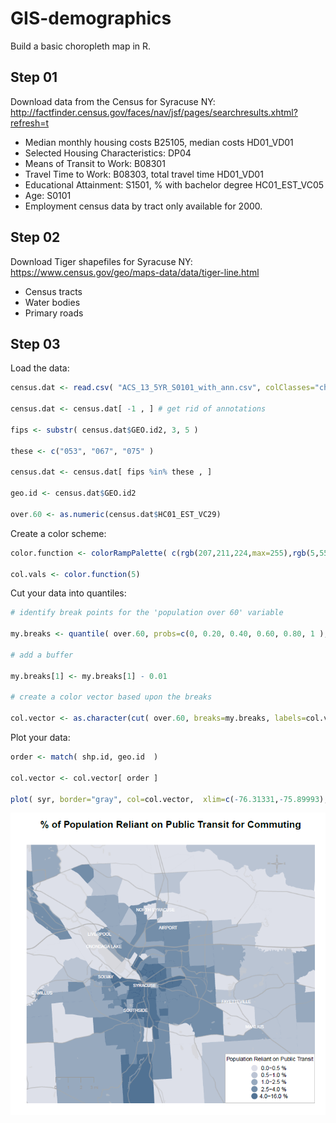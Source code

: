 # GIS-demographics

Build a basic choropleth map in R.

## Step 01

Download data from the Census for Syracuse NY: http://factfinder.census.gov/faces/nav/jsf/pages/searchresults.xhtml?refresh=t

* Median monthly housing costs B25105, median costs HD01_VD01
* Selected Housing Characteristics: DP04
* Means of Transit to Work: B08301
* Travel Time to Work: B08303, total travel time HD01_VD01
* Educational Attainment: S1501, % with bachelor degree HC01_EST_VC05
* Age: S0101
* Employment census data by tract only available for 2000.


## Step 02

Download Tiger shapefiles for Syracuse NY:  https://www.census.gov/geo/maps-data/data/tiger-line.html

* Census tracts
* Water bodies
* Primary roads

## Step 03

Load the data:

```R
census.dat <- read.csv( "ACS_13_5YR_S0101_with_ann.csv", colClasses="character" )

census.dat <- census.dat[ -1 , ] # get rid of annotations

fips <- substr( census.dat$GEO.id2, 3, 5 )

these <- c("053", "067", "075" )

census.dat <- census.dat[ fips %in% these , ]

geo.id <- census.dat$GEO.id2

over.60 <- as.numeric(census.dat$HC01_EST_VC29)

```


Create a color scheme:

```R
color.function <- colorRampPalette( c(rgb(207,211,224,max=255),rgb(5,55,105,max=255) ) )

col.vals <- color.function(5)
```

Cut your data into quantiles:

```R
# identify break points for the 'population over 60' variable

my.breaks <- quantile( over.60, probs=c(0, 0.20, 0.40, 0.60, 0.80, 1 ), na.rm=T )

# add a buffer 

my.breaks[1] <- my.breaks[1] - 0.01

# create a color vector based upon the breaks

col.vector <- as.character(cut( over.60, breaks=my.breaks, labels=col.vals ) )

```

Plot your data:

```R
order <- match( shp.id, geo.id  )

col.vector <- col.vector[ order ]

plot( syr, border="gray", col=col.vector,  xlim=c(-76.31331,-75.89993), ylim=c(42.97662, 43.14608) )

```

![alt text](https://github.com/lecy/GIS-demographics/blob/master/example.png)

